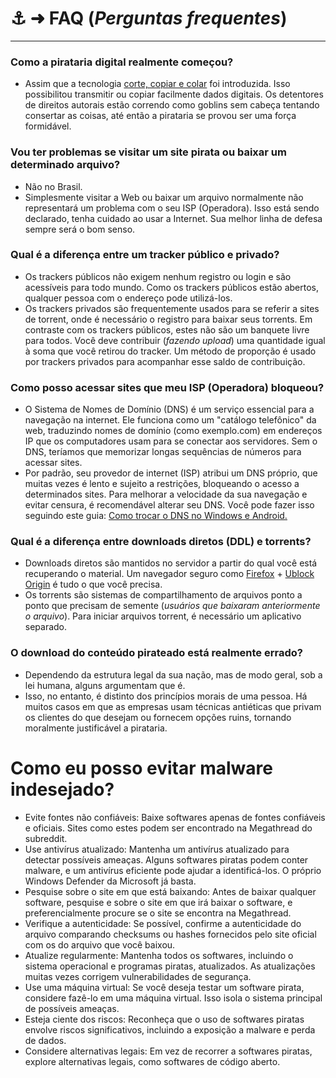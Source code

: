 # ⚓️ ➜ **FAQ** (_Perguntas frequentes_)

---

### Como a pirataria digital realmente começou?

- Assim que a tecnologia [corte, copiar e colar](https://pt.wikipedia.org/wiki/Cortar,_copiar_e_colar) foi introduzida. Isso possibilitou transmitir ou copiar facilmente dados digitais. Os detentores de direitos autorais estão correndo como goblins sem cabeça tentando consertar as coisas, até então a pirataria se provou ser uma força formidável.

### Vou ter problemas se visitar um site pirata ou baixar um determinado arquivo?

- Não no Brasil.
- Simplesmente visitar a Web ou baixar um arquivo normalmente não representará um problema com o seu ISP (Operadora). Isso está sendo declarado, tenha cuidado ao usar a Internet. Sua melhor linha de defesa sempre será o bom senso.

### Qual é a diferença entre um tracker público e privado?

- Os trackers públicos não exigem nenhum registro ou login e são acessíveis para todo mundo. Como os trackers públicos estão abertos, qualquer pessoa com o endereço pode utilizá-los.
- Os trackers privados são frequentemente usados para se referir a sites de torrent, onde é necessário o registro para baixar seus torrents. Em contraste com os trackers públicos, estes não são um banquete livre para todos. Você deve contribuir (_fazendo upload_) uma quantidade igual à soma que você retirou do tracker. Um método de proporção é usado por trackers privados para acompanhar esse saldo de contribuição.

### Como posso acessar sites que meu ISP (Operadora) bloqueou?

- O Sistema de Nomes de Domínio (DNS) é um serviço essencial para a navegação na internet. Ele funciona como um "catálogo telefônico" da web, traduzindo nomes de domínio (como exemplo.com) em endereços IP que os computadores usam para se conectar aos servidores. Sem o DNS, teríamos que memorizar longas sequências de números para acessar sites.
- Por padrão, seu provedor de internet (ISP) atribui um DNS próprio, que muitas vezes é lento e sujeito a restrições, bloqueando o acesso a determinados sites. Para melhorar a velocidade da sua navegação e evitar censura, é recomendável alterar seu DNS. Você pode fazer isso seguindo este guia: [Como trocar o DNS no Windows e Android.](/guias/dns)

### Qual é a diferença entre downloads diretos (DDL) e torrents?

- Downloads diretos são mantidos no servidor a partir do qual você está recuperando o material. Um navegador seguro como [Firefox](https://mozilla.org/firefox/new/) + [Ublock Origin](https://addons.mozilla.org/firefox/addon/ublock-origin/) é tudo o que você precisa.
- Os torrents são sistemas de compartilhamento de arquivos ponto a ponto que precisam de semente (_usuários que baixaram anteriormente o arquivo_). Para iniciar arquivos torrent, é necessário um aplicativo separado.

### O download do conteúdo pirateado está realmente errado?

- Dependendo da estrutura legal da sua nação, mas de modo geral, sob a lei humana, alguns argumentam que é.
- Isso, no entanto, é distinto dos princípios morais de uma pessoa. Há muitos casos em que as empresas usam técnicas antiéticas que privam os clientes do que desejam ou fornecem opções ruins, tornando moralmente justificável a pirataria.

# Como eu posso evitar malware indesejado?

- Evite fontes não confiáveis: Baixe softwares apenas de fontes confiáveis e oficiais. Sites como estes podem ser encontrado na Megathread do subreddit.
- Use antivírus atualizado: Mantenha um antivírus atualizado para detectar possíveis ameaças. Alguns softwares piratas podem conter malware, e um antivírus eficiente pode ajudar a identificá-los. O próprio Windows Defender da Microsoft já basta.
- Pesquise sobre o site em que está baixando: Antes de baixar qualquer software, pesquise e sobre o site em que irá baixar o software, e preferencialmente procure se o site se encontra na Megathread.
- Verifique a autenticidade: Se possível, confirme a autenticidade do arquivo comparando checksums ou hashes fornecidos pelo site oficial com os do arquivo que você baixou.
- Atualize regularmente: Mantenha todos os softwares, incluindo o sistema operacional e programas piratas, atualizados. As atualizações muitas vezes corrigem vulnerabilidades de segurança.
- Use uma máquina virtual: Se você deseja testar um software pirata, considere fazê-lo em uma máquina virtual. Isso isola o sistema principal de possíveis ameaças.
- Esteja ciente dos riscos: Reconheça que o uso de softwares piratas envolve riscos significativos, incluindo a exposição a malware e perda de dados.
- Considere alternativas legais: Em vez de recorrer a softwares piratas, explore alternativas legais, como softwares de código aberto.

